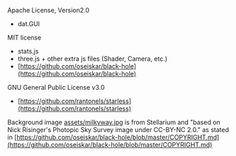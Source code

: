 Apache License, Version2.0  
 - dat.GUI
     
MIT license
 - stats.js
 - three.js + other extra js files (Shader, Camera, etc.)
 - [https://github.com/oseiskar/black-hole](https://github.com/oseiskar/black-hole)
  
GNU General Public License v3.0
 - [https://github.com/rantonels/starless](https://github.com/rantonels/starless)
  
Background image [assets/milkyway.jpg](https://cdn.glitch.com/631097e7-5a58-45aa-a51f-cc6b44f8b30b%2Fmilkyway.jpg?1545745139132) is from Stellarium and "based on Nick Risinger's Photopic Sky Survey image under CC-BY-NC 2.0."  as stated in [https://github.com/oseiskar/black-hole/blob/master/COPYRIGHT.md](https://github.com/oseiskar/black-hole/blob/master/COPYRIGHT.md)

